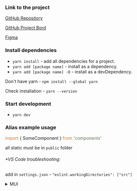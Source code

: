 ### Link to the project

[GitHub Repository](https://github.com/Banzay700/project-lost)

[GitHub Project Bord](https://github.com/users/Banzay700/projects/2)

[Figma](https://www.figma.com/file/47R2LiZizqnWWEonCxjGZ7/Coca---Point-of-sales-(Copy)?type=design&node-id=1462-14101&t=kLNuL6KXSi7s0qKD-0)

### Install dependencies

- `yarn install` - add all dependencies for a project.
- `yarn add [package name]` - install as a dependency.
- `yarn add [package name] -D` - install as a devDependency.

Don't have yarn - `npm install --global yarn`

Check installation - `yarn --version`

### Start development

- `yarn dev`

### Alias example usage

<span style="color:#ca7732"> import </span>
<span> { SomeComponent } </span>
<span style="color:#ca7732"> from</span>
<span style="color:#5a7456"> 'components' </span>

all static must be in `public` folder

###### **VS Code troubleshooting:*

add in `settings.json` - `"eslint.workingDirectories": ["src"]`

<details>
<summary>MUI</summary>

### Style redefinition

To override the styles for nested MUI Components you need to write the class names, then :global .MuiSlider-thumb:

````scss
.slider :global .MuiSlider-thumb {
  border-radius: 1px;
  background: #000;
}
````

To simply override give the class and write the styles:

````scss
.slider {
  color: #535bf2;
}
````

````tsx
<Slider
  className={s.slider}
  defaultValue={30}
/>
````

You can find everything [here](https://mui.com/material-ui/guides/interoperability/#css-injection-order-3) on the right
in CSS Modules

### How to use Theme

Find and view the default theme [here](https://mui.com/material-ui/customization/default-theme/)

#### Breakpoints:

````text
breakpoints:{
  values:{
    xs: 0,
      sm: 600,
      md: 900,
      lg: 1200,
      xl: 1536,
  }
},
````

Now here are the default breakpoints. This shows the screen width in
pixels. sm - 600px, md - 900px and so on... To change and interact with them in our them we
write [themeWithBreakpoints.breakpoints.between('sm', 'md')] :

````text
MuiButton: {
        containedSecondary: {
          padding: "20px 0 14px",
          width: "145px",
          [themeWithBreakpoints.breakpoints.between('sm', 'md')]: {

          }
        }
      },
    }
````

Here it will be from sm to md applied, and other methods can be used in the pod between() such as:

- up() - will be applied when above our value
- down() - opposite to up()
- only() - will be used with above and below our value and up to the next point
- not() - applies when our screen is not in this range

[link to breakpoints](https://mui.com/material-ui/customization/breakpoints/)

#### Components:

To specify global styles for each component, we write:

````text
MuiButton: {
      styleOverrides: {
        root: {
          ":focus": {
            outline: 'none',
          }
        },
    }
````

To add or remove defaultProps in a component, we write in MuiButton defaultProps and define props:

````text
MuiButton: {
      styleOverrides: {
        root: {
          ":focus": {
            outline: 'none',
          }
        },
        containedSecondary: {
          padding: "20px 0 14px",
          width: "145px",
          [themeWithBreakpoints.breakpoints.between('sm', 'md')]: {

          }
        }
      },
      defaultProps: {
        disableRipple: true,
        disableFocusRipple: true,
        disableElevation: false,
      },
    }
````

There are also many other keys to play with.
[Theme default props](https://mui.com/material-ui/customization/theme-components/)

#### Custom key creation:

To create your own key in the printing house, you need to write in mui.d.ts:

```ts
import { CSSProperties } from "react";

declare module "@mui/material/styles" {
  interface TypographyVariants {
    dashNumb: {
      fontSize: CSSProperties['fontSize'],
      fontWeight: CSSProperties['fontWeight'],
      lineHeight: CSSProperties["lineHeight"]
    };
  }

  interface TypographyVariantsOptions {
    dashNumb?: {
      fontSize: CSSProperties['fontSize'],
      fontWeight: CSSProperties['fontWeight'],
      lineHeight: CSSProperties["lineHeight"]
    };
  }
}

declare module '@mui/material/Typography' {
  interface TypographyPropsVariantOverrides {
    dashNumb: true;
    h4: false;
    h5: false;
    h6: false;
  }
}
```

If we write in the Theme or in Palette:

```ts
interface Theme {
  status: {
    danger: React.CSSProperties['color'];
  };
}

interface Palette {
  neutral: Palette['primary'];
}

interface PaletteOptions {
  neutral: PaletteOptions['primary'];
}

interface ThemeOptions {
  status: {
    danger: React.CSSProperties['color'];
  };
}
```

Each component has props:

```tsx
<Stack spacing={5} direction={'row'} justifyContent={'center'}>
  <Button variant={'contained'} color={'primary'}>Text</Button>
  <Button className={s.textBtn} variant={'contained'}>Contained</Button>
  <Button variant={'outlined'}>Outlined</Button>
</Stack>
```

With TypeScript you can easily recognize them.
To use theme in a component, we write the useTheme() hook: `const theme = useTheme()`
And through the theme you can also define manually from our object something

```tsx
const theme = useTheme()
return (
  <>
    <Typography variant={'h1'} color={'text.secondary'}>Heading h6</Typography>
    <Typography variant={'dashNumb'} color={theme.palette.primary.dark}>Heading h6</Typography>
  </>
)
```

</details>
